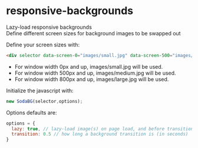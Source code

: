 # responsive-backgrounds
Lazy-load responsive backgrounds    
Define different screen sizes for background images to be swapped out

Define your screen sizes with:
```html
<div selector data-screen-0="images/small.jpg" data-screen-500="images/medium.jpg" data-screen-800="images/large.jpg"></div>
```
* For window width 0px and up, images/small.jpg will be used.
* For window width 500px and up, images/medium.jpg will be used.
* For window width 800px and up, images/large.jpg will be used.

Initialize the javascript with:
```javascript
new SodaBG(selector,options);
```
Options defaults are:
```javascript
options = {
  lazy: true, // lazy-load image(s) on page load, and before transitioning between different sizes
  transition: 0.5 // how long a background transition is (in seconds)
}
```

